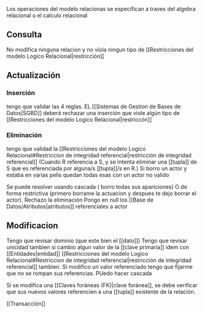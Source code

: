 
Los operaciones del modelo relacionas se especifican a traves del algebra relacional o el calculo relacional

## Consulta 
No modifica ninguna relacion y no viola ningun tipo de [[Restricciones del modelo Logico Relacional|restricción]]
## Actualización

### Inserción
tengo que validar las 4 reglas. EL [[Sistemas de Gestion de Bases de Datos|SGBD]] deberá rechazar una inserción que viole algún tipo de [[Restricciones del modelo Logico Relacional|restriccón]]
### Eliminación
tengo que validad la [[Restricciones del modelo Logico Relacional#Restriccion de integridad referencial|restricción de integridad referencial]]
(Cuando R referencia a S, y se intenta eliminar una [[tupla]] de S que es referenciada por alguna/s [[tupla]]/s en R.)
Si borro un actor y estaba en varias pelis quedan todas esas con un actor no valido 

Se puede resolver usando cascada ( borro todas sus apariciones)
O de forma restrictiva (primero borrame la actuacion y despues te dejo borrar el actor). Rechazo la eliminación
Pongo en null los [[Base de Datos/Atributos|atributos]] referenciales a actor


## Modificacion 
Tengo que revisar dominio (que este bien el [[dato]])
Tengo que revisar unicidad tambien si cambio algun valor de la [[clave primaria]]
idem con [[Entidades|entidad]]
[[Restricciones del modelo Logico Relacional#Restriccion de integridad referencial|restricción de integridad referencial]] tambien. Si modifico un valor referenciado tengo que fijarme que no se rompan sus referencias. PUedo hacer cascada

Si se modifica una [[Claves foráneas (FK)|clave foránea]], se debe verificar que sus nuevos valores referencien a una [[tupla]] existente de la relación.



[[Transacción]]